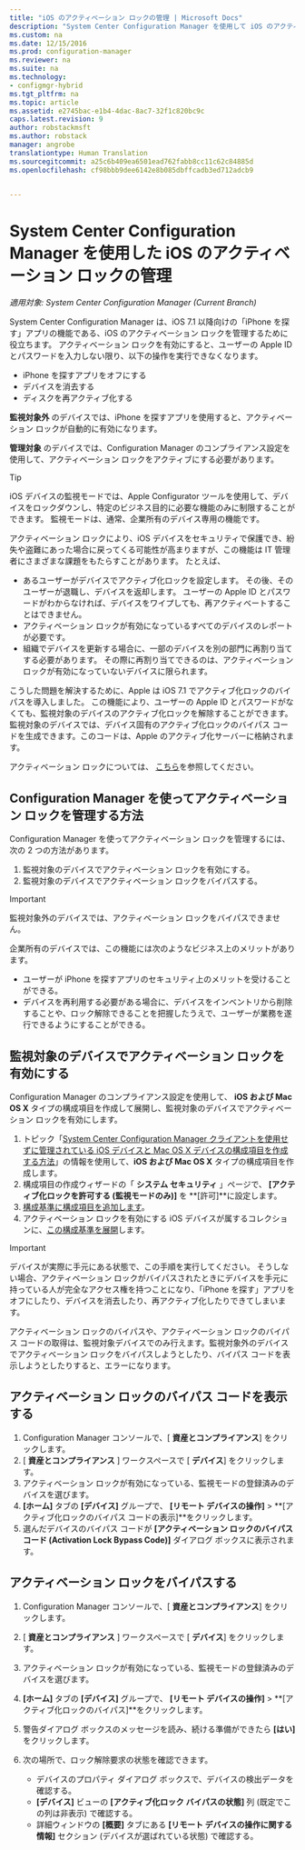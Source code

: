 ```yaml
---
title: "iOS のアクティベーション ロックの管理 | Microsoft Docs"
description: "System Center Configuration Manager を使用して iOS のアクティベーション ロックを管理します。"
ms.custom: na
ms.date: 12/15/2016
ms.prod: configuration-manager
ms.reviewer: na
ms.suite: na
ms.technology:
- configmgr-hybrid
ms.tgt_pltfrm: na
ms.topic: article
ms.assetid: e2745bac-e1b4-4dac-8ac7-32f1c820bc9c
caps.latest.revision: 9
author: robstackmsft
ms.author: robstack
manager: angrobe
translationtype: Human Translation
ms.sourcegitcommit: a25c6b409ea6501ead762fabb8cc11c62c84885d
ms.openlocfilehash: cf98bbb9dee6142e8b085dbffcadb3ed712adcb9


---
```

# <a name="manage-ios-activation-lock-with-system-center-configuration-manager"></a>System Center Configuration Manager を使用した iOS のアクティベーション ロックの管理

*適用対象: System Center Configuration Manager (Current Branch)*


System Center Configuration Manager は、iOS 7.1 以降向けの「iPhone を探す」アプリの機能である、iOS のアクティベーション ロックを管理するために役立ちます。 アクティベーション ロックを有効にすると、ユーザーの Apple ID とパスワードを入力しない限り、以下の操作を実行できなくなります。

- iPhone を探すアプリをオフにする
- デバイスを消去する
- ディスクを再アクティブ化する

**監視対象外** のデバイスでは、iPhone を探すアプリを使用すると、アクティベーション ロックが自動的に有効になります。

**管理対象** のデバイスでは、Configuration Manager のコンプライアンス設定を使用して、アクティベーション ロックをアクティブにする必要があります。

> [!TIP]
> iOS デバイスの監視モードでは、Apple Configurator ツールを使用して、デバイスをロックダウンし、特定のビジネス目的に必要な機能のみに制限することができます。 監視モードは、通常、企業所有のデバイス専用の機能です。

アクティベーション ロックにより、iOS デバイスをセキュリティで保護でき、紛失や盗難にあった場合に戻ってくる可能性が高まりますが、この機能は IT 管理者にさまざまな課題をもたらすことがあります。 たとえば、

- あるユーザーがデバイスでアクティブ化ロックを設定します。 その後、そのユーザーが退職し、デバイスを返却します。 ユーザーの Apple ID とパスワードがわからなければ、デバイスをワイプしても、再アクティベートすることはできません。
- アクティベーション ロックが有効になっているすべてのデバイスのレポートが必要です。
- 組織でデバイスを更新する場合に、一部のデバイスを別の部門に再割り当てする必要があります。 その際に再割り当てできるのは、アクティベーション ロックが有効になっていないデバイスに限られます。


こうした問題を解決するために、Apple は iOS 7.1 でアクティブ化ロックのバイパスを導入しました。 この機能により、ユーザーの Apple ID とパスワードがなくても、監視対象のデバイスのアクティブ化ロックを解除することができます。 監視対象のデバイスでは、デバイス固有のアクティブ化ロックのバイパス コードを生成できます。このコードは、Apple のアクティブ化サーバーに格納されます。

アクティベーション ロックについては、 [こちら](https://support.apple.com/HT201365)を参照してください。

## <a name="how-configuration-manager-helps-you-manage-activation-lock"></a>Configuration Manager を使ってアクティベーション ロックを管理する方法

Configuration Manager を使ってアクティベーション ロックを管理するには、次の 2 つの方法があります。

1. 監視対象のデバイスでアクティベーション ロックを有効にする。
2. 監視対象のデバイスでアクティベーション ロックをバイパスする。

> [!IMPORTANT]
> 監視対象外のデバイスでは、アクティベーション ロックをバイパスできません。

企業所有のデバイスでは、この機能には次のようなビジネス上のメリットがあります。



- ユーザーが iPhone を探すアプリのセキュリティ上のメリットを受けることができる。
- デバイスを再利用する必要がある場合に、デバイスをインベントリから削除することや、ロック解除できることを把握したうえで、ユーザーが業務を遂行できるようにすることができる。


## <a name="enable-activation-lock-on-supervised-devices"></a>監視対象のデバイスでアクティベーション ロックを有効にする

Configuration Manager のコンプライアンス設定を使用して、 **iOS および Mac OS X** タイプの構成項目を作成して展開し、監視対象のデバイスでアクティベーション ロックを有効にします。

1. トピック「[System Center Configuration Manager クライアントを使用せずに管理されている iOS デバイスと Mac OS X デバイスの構成項目を作成する方法](/sccm/compliance/deploy-use/create-configuration-items-for-ios-and-mac-os-x-devices-managed-without-the-client)」の情報を使用して、**iOS および Mac OS X** タイプの構成項目を作成します。
2. 構成項目の作成ウィザードの「 **システム セキュリティ** 」ページで、 **[アクティブ化ロックを許可する (監視モードのみ)]** を **[許可]**に設定します。
3. [構成基準に構成項目を追加します](/sccm/compliance/deploy-use/create-configuration-baselines)。
4. アクティベーション ロックを有効にする iOS デバイスが属するコレクションに、[この構成基準を展開](/sccm/compliance/deploy-use/deploy-configuration-baselines)します。

> [!IMPORTANT]
> デバイスが実際に手元にある状態で、この手順を実行してください。 そうしない場合、アクティベーション ロックがバイパスされたときにデバイスを手元に持っている人が完全なアクセス権を持つことになり、「iPhone を探す」アプリをオフにしたり、デバイスを消去したり、再アクティブ化したりできてしまいます。

アクティベーション ロックのバイパスや、アクティベーション ロックのバイパス コードの取得は、監視対象デバイスでのみ行えます。監視対象外のデバイスでアクティベーション ロックをバイパスしようとしたり、バイパス コードを表示しようとしたりすると、エラーになります。



## <a name="view-the-activation-lock-bypass-code"></a>アクティベーション ロックのバイパス コードを表示する

1. Configuration Manager コンソールで、[ **資産とコンプライアンス**] をクリックします。
2. [ **資産とコンプライアンス** ] ワークスペースで [ **デバイス**] をクリックします。
3. アクティベーション ロックが有効になっている、監視モードの登録済みのデバイスを選びます。
4. **[ホーム]** タブの **[デバイス]** グループで、 **[リモート デバイスの操作]** > **[アクティブ化ロックのバイパス コードの表示]**をクリックします。
5. 選んだデバイスのバイパス コードが **[アクティベーション ロックのバイパス コード (Activation Lock Bypass Code)]** ダイアログ ボックスに表示されます。

## <a name="bypass-activation-lock"></a>アクティベーション ロックをバイパスする

1. Configuration Manager コンソールで、[ **資産とコンプライアンス**] をクリックします。
2. [ **資産とコンプライアンス** ] ワークスペースで [ **デバイス**] をクリックします。
3. アクティベーション ロックが有効になっている、監視モードの登録済みのデバイスを選びます。
3. **[ホーム]** タブの **[デバイス]** グループで、 **[リモート デバイスの操作]** > **[アクティブ化ロックのバイパス]**をクリックします。
5. 警告ダイアログ ボックスのメッセージを読み、続ける準備ができたら **[はい]** をクリックします。
6. 次の場所で、ロック解除要求の状態を確認できます。

    - デバイスのプロパティ ダイアログ ボックスで、デバイスの検出データを確認する。
    - **[デバイス]** ビューの **[アクティブ化ロック バイパスの状態]** 列 (既定でこの列は非表示) で確認する。
    - 詳細ウィンドウの **[概要]** タブにある **[リモート デバイスの操作に関する情報]** セクション (デバイスが選ばれている状態) で確認する。



<!--HONumber=Dec16_HO3-->


